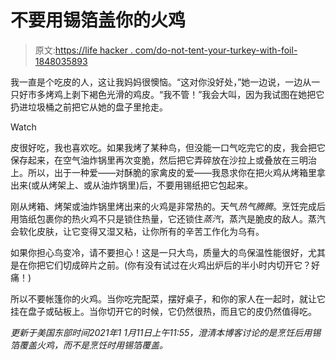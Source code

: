 # 不要用锡箔盖你的火鸡

> 原文:[https://life hacker . com/do-not-tent-your-turkey-with-foil-1848035893](https://lifehacker.com/do-not-tent-your-turkey-with-foil-1848035893)

我一直是个吃皮的人，这让我妈妈很懊恼。“这对你没好处，”她一边说，一边从一只好市多烤鸡上剥下褐色光滑的鸡皮。“我不管！”我会大叫，因为我试图在她把它扔进垃圾桶之前把它从她的盘子里抢走。

Watch

皮很好吃，我也喜欢吃。如果我烤了某种鸟，但没能一口气吃完它的皮，我会把它保存起来，在空气油炸锅里再次变脆，然后把它弄碎放在沙拉上或叠放在三明治上。所以，出于一种爱——对酥脆的家禽皮的爱——我恳求你在把火鸡从烤箱里拿出来(或从烤架上、或从油炸锅里)后，不要用锡纸把它包起来。

刚从烤箱、烤架或油炸锅里烤出来的火鸡是非常热的。天气*热气腾腾*。烹饪完成后用箔纸包裹你的热火鸡不只是锁住热量，它还锁住*蒸汽*，蒸汽是脆皮的敌人。蒸汽会软化皮肤，让它变得又湿又粘，让你所有的辛苦工作化为乌有。

如果你担心鸟变冷，请不要担心！这是一只大鸟，质量大的鸟保温性能很好，尤其是在你把它们切成碎片之前。(你有没有试过在火鸡出炉后的半小时内切开它？好痛！)

所以不要帐篷你的火鸡。当你吃完配菜，摆好桌子，和你的家人在一起时，就让它挂在盘子或砧板上。当你切开它的时候，它仍然很热，而且它的皮仍然值得吃。

*更新于美国东部时间2021年1 1月11日上午11:55，澄清本博客讨论的是烹饪后用锡箔覆盖火鸡，而不是烹饪时用锡箔覆盖。*